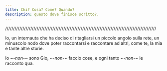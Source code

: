 ```yaml
---
title: Chi? Cosa? Come? Quando?
description: questo dove finisce scritto?.
---
```

////////////////////////////////////////////////////////////////////////////////////////////////

Io, un internauta che ha deciso di ritagliarsi un piccolo angolo sulla rete, un minuscolo nodo dove poter raccontarsi e raccontare ad altri, come te, la mia e tante altre storie.

Io _~-non-~_ sono Gio, _~-non-~_ faccio cose, e ogni tanto _~-non-~_ le racconto qua. 
